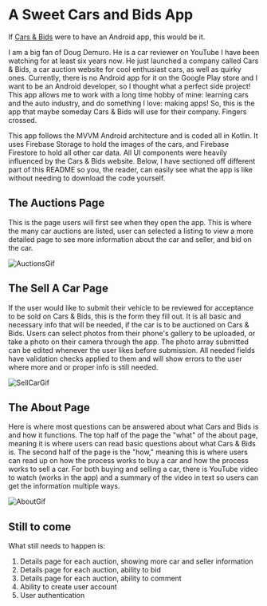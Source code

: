 # A Sweet Cars and Bids App
If [Cars & Bids](https://carsandbids.com/) were to have an Android app, this would be it.


I am a big fan of Doug Demuro. He is a car reviewer on YouTube I have been watching for at least six years now. He just launched a company called Cars & Bids, a car auction website for cool enthusiast cars, as well as quirky ones. Currently, there is no Android app for it on the Google Play store and I want to be an Android developer, so I thought what a perfect side project! This app allows me to work with a long time hobby of mine: learning cars and the auto industry, and do something I love: making apps! So, this is the app that maybe someday Cars & Bids will use for their company. Fingers crossed.

This app follows the MVVM Android architecture and is coded all in Kotlin. It uses Firebase Storage to hold the images of the cars, and Firebase Firestore to hold all other car data. All UI components were heavily influenced by the Cars & Bids website. Below, I have sectioned off different part of this README so you, the reader, can easily see what the app is like without needing to download the code yourself.

## The Auctions Page

This is the page users will first see when they open the app. This is where the many car auctions are listed, user can selected a listing to view a more detailed page to see more information about the car and seller, and bid on the car. 

![AuctionsGif](readmegifs/auctionPageGif.gif)

## The Sell A Car Page

If the user would like to submit their vehicle to be reviewed for acceptance to be sold on Cars & Bids, this is the form they fill out. It is all basic and necessary info that will be needed, if the car is to be auctioned on Cars & Bids. Users can select photos from their phone's gallery to be uploaded, or take a photo on their camera through the app. The photo array submitted can be edited whenever the user likes before submission. All needed fields have validation checks applied to them and will show errors to the user where more and or proper info is still needed. 

![SellCarGif](readmegifs/sellACarPage.gif)

## The About Page

Here is where most questions can be answered about what Cars and Bids is and how it functions. The top half of the page the "what" of the about page, meaning it is where users can read basic questions about what Cars & Bids is. The second half of the page is the "how," meaning this is where users can read up on how the process works to buy a car and how the process works to sell a car. For both buying and selling a car, there is YouTube video to watch (works in the app) and a summary of the video in text so users can get the information multiple ways.

![AboutGif](readmegifs/aboutPage.gif)

## Still to come

What still needs to happen is:
1. Details page for each auction, showing more car and seller information
2. Details page for each auction, ability to bid
3. Details page for each auction, ability to comment
4. Ability to create user account
5. User authentication
